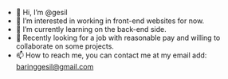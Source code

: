 - 👋 Hi, I’m @gesil
- 👀 I’m interested in working in front-end websites for now.
- 🌱 I’m currently learning on the back-end side.
- 💞️ Recently looking for a job with reasonable pay and willing to collaborate on some projects.
- 📫 How to reach me, you can contact me at my email add: baringgesil@gmail.com

<!---
gesil22/gesil22 is a ✨ special ✨ repository because its `README.md` (this file) appears on your GitHub profile.
You can click the Preview link to take a look at your changes.
--->
